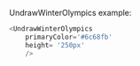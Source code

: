 UndrawWinterOlympics example:
```js 
<UndrawWinterOlympics
    primaryColor='#6c68fb'
    height= '250px'
    />
```